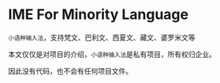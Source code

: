 # IME For Minority Language
`小语种输入法`，支持梵文、巴利文、西夏文、藏文、婆罗米文等

本文仅仅是对项目的介绍，`小语种输入法`是私有项目，所有权归企业。

因此没有代码，也不会有任何项目文件。
